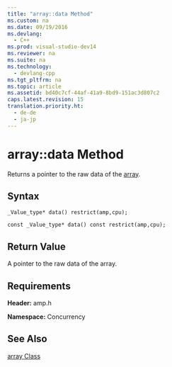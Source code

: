 ```yaml
---
title: "array::data Method"
ms.custom: na
ms.date: 09/19/2016
ms.devlang: 
  - C++
ms.prod: visual-studio-dev14
ms.reviewer: na
ms.suite: na
ms.technology: 
  - devlang-cpp
ms.tgt_pltfrm: na
ms.topic: article
ms.assetid: bd40c7cf-44af-41a9-8bd9-151ac3d807c2
caps.latest.revision: 15
translation.priority.ht: 
  - de-de
  - ja-jp
---
```

# array::data Method
Returns a pointer to the raw data of the [array](../vs140/array-Class.md).  
  
## Syntax  
  
```  
_Value_type* data() restrict(amp,cpu);  
  
const _Value_type* data() const restrict(amp,cpu);  
```  
  
## Return Value  
 A pointer to the raw data of the array.  
  
## Requirements  
 **Header:** amp.h  
  
 **Namespace:** Concurrency  
  
## See Also  
 [array Class](../vs140/array-Class.md)